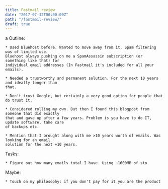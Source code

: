 ```yaml
---
title: Fastmail review
date: "2017-07-12T00:00:00Z"
path: "/fastmail-review/"
draft: true
---
```

a
Outline:

    * Used Bluehost before. Wanted to move away from it. Spam filtering was of limited use.
    Bluehost always pushing on me a SpamAssassin subscription (or something like that) for
    individual email addresses (In Fastmail it's included for all your emails).

    * Needed a trustworthy and permanent solution. For the next 10 years and ideally longer than
    that.

    * Don't trust Google, but certainly a very good option for people that do trust it.

    * Considered rolling my own. But then I found this blogpost from someone that did exactly
    that and gave up after a few years. Problem is you have to do IT, update software, take care
    of backups etc.

    * Mention that I brought along with me >10 years worth of emails. Was looking for an email
    solution for the next +10 years.


Tasks:

    * Figure out how many emails total I have. Using ~1600MB of sto


Maybe:

    * Touch on my philosophy: if you don't pay for it you are the product
